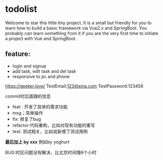 # todolist
Welcome to star this little tiny project. It is a small but friendly for you to learn how to build a basic framework via Vue2.x and SpringBoot. You probably can learn something from it if you are the very first time to initiate a project with Vue and SpringBoot. 
## feature:
* login and signup
* add task, edit task and del task
* responsive to pc and phone

https://geeker.love/
TestEmail:123@sina.com
TestPassword:123456

commit时后面跟的信息
* feat : 开发了具体的需求功能
* msg；简单操作
* fix: 修复了bug
* refactor:代码重构，比如对现有功能的重写
* test: 测试相关，比如说新增了测试用例

**最后加上 by xxx**
例如by yoghurt



BUG:时区问题没有解决，比北京时间慢8个小时
